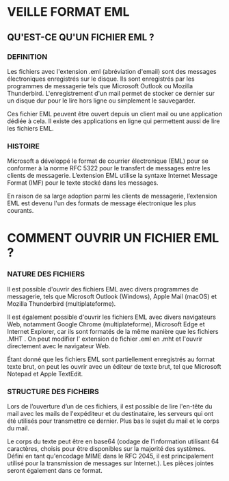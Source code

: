 # VEILLE FORMAT EML


## QU'EST-CE QU'UN FICHIER EML ?

### DEFINITION

Les fichiers avec l'extension .eml (abréviation d'email) sont des messages électroniques enregistrés sur le disque. Ils sont  enregistrés par les programmes de messagerie tels que Microsoft Outlook ou Mozilla Thunderbird. L'enregistrement d'un mail permet de stocker ce dernier sur un disque dur pour le lire hors ligne ou simplement le sauvegarder. 

Ces fichier EML peuvent être ouvert depuis un client mail ou une application dédiée à cela. Il existe des applications en ligne qui permettent aussi de lire les fichiers EML.


### HISTOIRE

Microsoft a développé le format de courrier électronique (EML) pour se conformer à la norme RFC 5322 pour le transfert de messages entre les clients de messagerie.  L’extension EML utilise la syntaxe Internet Message Format (IMF) pour le texte stocké dans les messages.

En raison de sa large adoption parmi les clients de messagerie, l’extension EML est devenu l'un des formats de message électronique les plus courants.


# COMMENT OUVRIR UN FICHIER EML ?

### NATURE DES FICHIERS

Il est possible d'ouvrir des fichiers EML avec divers programmes de messagerie, tels que Microsoft Outlook (Windows), Apple Mail (macOS) et Mozilla Thunderbird (multiplateforme).

Il est également possible d'ouvrir les fichiers EML avec divers navigateurs Web, notamment Google Chrome (multiplateforme), Microsoft Edge et Internet Explorer, car ils sont formatés de la même manière que les fichiers .MHT . On peut modifier l' extension de fichier .eml en .mht et l'ouvrir directement avec le navigateur Web.

Étant donné que les fichiers EML sont partiellement enregistrés au format texte brut, on peut les ouvrir avec un éditeur de texte brut, tel que Microsoft Notepad et Apple TextEdit.

### STRUCTURE DES FICHEIRS

Lors de l’ouverture d’un de ces fichiers, il est possible de lire l'en-tête du mail avec les mails de l'expéditeur et du destinataire, les serveurs qui ont été utilisés pour transmettre ce dernier. Plus bas le sujet du mail et le corps du mail.

Le corps du texte peut être en base64 (codage de l'information utilisant 64 caractères, choisis pour être disponibles sur la majorité des systèmes. Défini en tant qu'encodage MIME dans le RFC 2045, il est principalement utilisé pour la transmission de messages sur Internet.). Les pièces jointes seront également dans ce format.



